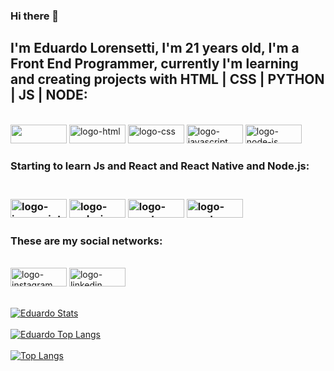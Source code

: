 ### Hi there 📝

<h2>I'm Eduardo Lorensetti, I'm 21 years old, I'm a Front End Programmer, currently I'm learning and creating projects with HTML | CSS | PYTHON | JS | NODE:</h2>
    <br>
    <a href="https://github.com/EduardoLorensettiLopes/project-analise-de-banco-de-dados-com-python/blob/master/main.py"><img width="90px" height="30px" src="https://img.shields.io/badge/Python-3776AB?style=for-the-badge&logo=python&logoColor=white"></a>
    <a href="https://github.com/EduardoLorensettiLopes/We-Care-Project/blob/master/index.html"><img width="90px" height="30px" src="https://img.shields.io/badge/HTML5-E34F26?style=for-the-badge&logo=html5&logoColor=white" alt="logo-html"></a>
    <a href="https://github.com/EduardoLorensettiLopes/We-Care-Project/blob/master/style.css"><img width="90px" height="30px" src="https://img.shields.io/badge/CSS3-1572B6?style=for-the-badge&logo=css3&logoColor=white" alt="logo-css" ></a>
    <a href="https://github.com/EduardoLorensettiLopes/Conversor-De-Moeda/blob/master/scripts.js"><img width="90px" height="30px" src="https://img.shields.io/badge/JavaScript-F7DF1E?style=for-the-badge&logo=javascript&logoColor=black" alt="logo-javascript"></a>
     <a href="https://github.com/EduardoLorensettiLopes/dev-club-first-project-node/blob/master/index.js"><img width="90px" height="30px" src="https://img.shields.io/badge/Node.js-43853D?style=for-the-badge&logo=node.js&logoColor=white" alt="logo-node-js"></a>
    <br>
    <h3>Starting to learn Js and React and React Native and Node.js:<h3/>
    <br>
     <a href="https://github.com/EduardoLorensettiLopes/Conversor-De-Moeda/blob/master/scripts.js"><img width="90px" height="30px" src="https://img.shields.io/badge/JavaScript-F7DF1E?style=for-the-badge&logo=javascript&logoColor=black" alt="logo-javascript"></a>
     <a href="https://github.com/EduardoLorensettiLopes/dev-club-first-project-node/blob/master/index.js"><img width="90px" height="30px" src="https://img.shields.io/badge/Node.js-43853D?style=for-the-badge&logo=node.js&logoColor=white" alt="logo-node-js"></a>
    <img width="90px" height="30px" src="https://img.shields.io/badge/React-20232A?style=for-the-badge&logo=react&logoColor=61DAFB" alt="logo-react">
    <img width="90px" height="30px" src="https://img.shields.io/badge/React_Native-20232A?style=for-the-badge&logo=react&logoColor=61DAFB" alt="logo-react-native">
    <br>
    <h3>These are my social networks:</h3>
    <br>
    <a href="https://www.instagram.com/eduu_lorenzetti/"><img width="90px" height="30px" src="https://img.shields.io/badge/Instagram-E4405F?style=for-the-badge&logo=instagram&logoColor=white"    alt="logo-instagram"></a> 
    <a href="https://www.linkedin.com/in/eduardo-lorensetti-lopes-6863481a5"><img width="90px" height="30px" src="https://img.shields.io/badge/LinkedIn-0077B5?style=for-the-badge&logo=linkedin&logoColor=white" alt="logo-linkedin"></a> 
    <br>
    <br>
    
    
[![Eduardo Stats](https://github-readme-stats.vercel.app/api?username=EduardoLorensettiLopes)](https://github.com/anuraghazra/github-readme-stats)
    <br>
    <br>
[![Eduardo Top Langs](https://github-readme-stats.vercel.app/api/top-langs/?username=EduardoLorensettiLopes)](https://github.com/anuraghazra/github-readme-stats)
    <br>
    <br>
[![Top Langs](https://github-readme-stats.vercel.app/api/top-langs/?username=EduardoLorensettiLopes&layout=compact)](https://github.com/anuraghazra/github-readme-stats)
  
  
    
    
    
